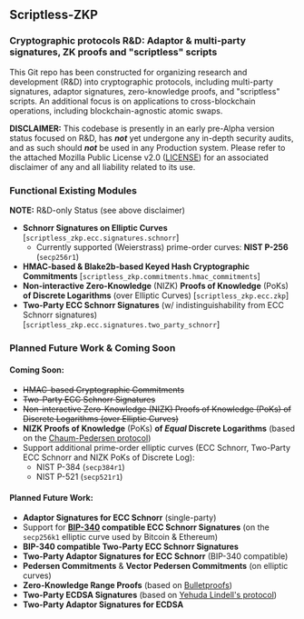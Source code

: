 ## Scriptless-ZKP

### Cryptographic protocols R&D: Adaptor & multi-party signatures, ZK proofs and "scriptless" scripts

This Git repo has been constructed for organizing research and development (R&D) into cryptographic protocols,
including multi-party signatures, adaptor signatures, zero-knowledge proofs, and "scriptless" scripts.
An additional focus is on applications to cross-blockchain operations, including blockchain-agnostic atomic swaps.

**DISCLAIMER:** This codebase is presently in an early pre-Alpha version status focused on R&D, has _**not**_ yet
undergone any in-depth security audits, and as such should _**not**_ be used in any Production system.
Please refer to the attached Mozilla Public License v2.0
([LICENSE](https://github.com/qubits4all/scriptless-zkp/blob/develop/LICENSE)) for an associated disclaimer of any and
all liability related to its use.

### Functional Existing Modules
**NOTE:** R&D-only Status (see above disclaimer)

- **Schnorr Signatures on Elliptic Curves** [`scriptless_zkp.ecc.signatures.schnorr`]
  - Currently supported (Weierstrass) prime-order curves: **NIST P-256** (`secp256r1`)
- **HMAC-based & Blake2b-based Keyed Hash Cryptographic Commitments** [`scriptless_zkp.commitments.hmac_commitments`]
- **Non-interactive Zero-Knowledge** (NIZK) **Proofs of Knowledge** (PoKs) **of Discrete Logarithms** (over Elliptic
Curves) [`scriptless_zkp.ecc.zkp`]
- **Two-Party ECC Schnorr Signatures** (w/ indistinguishability from ECC Schnorr signatures) [`scriptless_zkp.ecc.signatures.two_party_schnorr`]

### Planned Future Work & Coming Soon

#### Coming Soon:
- ~~HMAC-based Cryptographic Commitments~~
- ~~Two-Party ECC Schnorr Signatures~~
- ~~Non-interactive Zero-Knowledge (NIZK) Proofs of Knowledge (PoKs) of Discrete Logarithms (over Elliptic
Curves)~~
- **NIZK Proofs of Knowledge** (PoKs) **of _Equal_ Discrete Logarithms**
(based on the [Chaum-Pedersen protocol](https://link.springer.com/content/pdf/10.1007/3-540-48071-4_7.pdf))
- Support additional prime-order elliptic curves (ECC Schnorr, Two-Party ECC Schnorr and NIZK PoKs of Discrete Log):
  - NIST P-384 (`secp384r1`)
  - NIST P-521 (`secp521r1`)

#### Planned Future Work:
- **Adaptor Signatures for ECC Schnorr** (single-party)
- Support for **[BIP-340](https://github.com/bitcoin/bips/blob/master/bip-0340.mediawiki) compatible ECC Schnorr 
Signatures** (on the `secp256k1` elliptic curve used by Bitcoin & Ethereum)
- **BIP-340 compatible Two-Party ECC Schnorr Signatures**
- **Two-Party Adaptor Signatures for ECC Schnorr** (BIP-340 compatible)
- **Pedersen Commitments** & **Vector Pedersen Commitments** (on elliptic curves)
- **Zero-Knowledge Range Proofs** (based on [Bulletproofs](https://eprint.iacr.org/2017/1066.pdf))
- **Two-Party ECDSA Signatures** (based on [Yehuda Lindell's protocol](https://eprint.iacr.org/2017/552.pdf))
- **Two-Party Adaptor Signatures for ECDSA**
